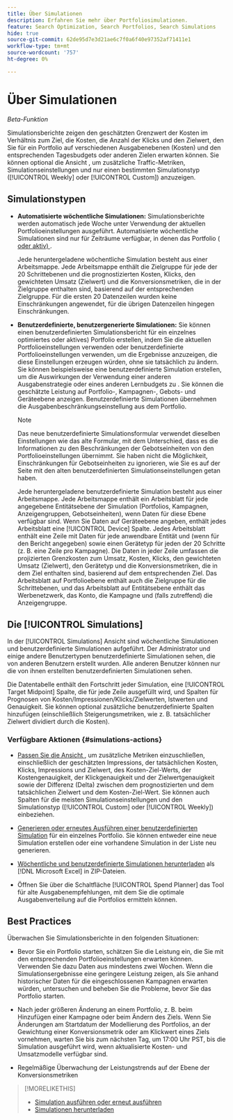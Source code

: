 ```yaml
---
title: Über Simulationen
description: Erfahren Sie mehr über Portfoliosimulationen.
feature: Search Optimization, Search Portfolios, Search Simulations
hide: true
source-git-commit: 62de95d7e3d21ae6c7f0a6f40e97352af71411e1
workflow-type: tm+mt
source-wordcount: '757'
ht-degree: 0%

---
```


# Über Simulationen

*Beta-Funktion*

Simulationsberichte zeigen den geschätzten Grenzwert der Kosten im Verhältnis zum Ziel, die Kosten, die Anzahl der Klicks und den Zielwert, den Sie für ein Portfolio auf verschiedenen Ausgabenebenen (Kosten) und den entsprechenden Tagesbudgets oder anderen Zielen erwarten können. Sie können optional die Ansicht <!-- add link -->, um zusätzliche Traffic-Metriken, Simulationseinstellungen und nur einen bestimmten Simulationstyp ([!UICONTROL Weekly] oder [!UICONTROL Custom]) anzuzeigen.

<!-- Not available as of 6/21/25:
When the portfolio has a daily budget, you can optionally change the portfolio's spend target to any of the spend targets listed in the simulation.
-->

## Simulationstypen

* **Automatisierte wöchentliche Simulationen:** Simulationsberichte werden automatisch jede Woche unter Verwendung der aktuellen Portfolioeinstellungen ausgeführt. Automatisierte wöchentliche Simulationen sind nur für Zeiträume verfügbar, in denen das Portfolio ([ oder aktiv) ](/help/search-social-commerce/new-ui/manage/portfolios/portfolio-about.md).

  Jede heruntergeladene wöchentliche Simulation besteht aus einer Arbeitsmappe. Jede Arbeitsmappe enthält die Zielgruppe für jede der 20 Schrittebenen und die prognostizierten Kosten, Klicks, den gewichteten Umsatz (Zielwert) und die Konversionsmetriken, die in der Zielgruppe enthalten sind, basierend auf der entsprechenden Zielgruppe. Für die ersten 20 Datenzeilen wurden keine Einschränkungen angewendet, für die übrigen Datenzeilen hingegen Einschränkungen.

* **Benutzerdefinierte, benutzergenerierte Simulationen:** Sie können einen benutzerdefinierten Simulationsbericht für ein einzelnes [](/help/search-social-commerce/new-ui/manage/portfolios/portfolio-about.md) optimiertes oder aktives) Portfolio erstellen, indem Sie die aktuellen Portfolioeinstellungen verwenden oder benutzerdefinierte Portfolioeinstellungen verwenden, um die Ergebnisse anzuzeigen, die diese Einstellungen erzeugen würden, ohne sie tatsächlich zu ändern. Sie können beispielsweise eine benutzerdefinierte Simulation erstellen, um die Auswirkungen der Verwendung einer anderen Ausgabenstrategie oder eines anderen Lernbudgets zu <!-- Not available yet:  , or without considering active constraints on bid units in the portfolio-->. Sie können die geschätzte Leistung auf Portfolio-, Kampagnen-, Gebots- und Geräteebene anzeigen. Benutzerdefinierte Simulationen übernehmen die Ausgabenbeschränkungseinstellung aus dem Portfolio.

  >[!NOTE]
  >
  > Das neue benutzerdefinierte Simulationsformular verwendet dieselben Einstellungen wie das alte Formular, mit dem Unterschied, dass es die Informationen zu den Beschränkungen der Gebotseinheiten von den Portfolioeinstellungen übernimmt. Sie haben nicht die Möglichkeit, Einschränkungen für Gebotseinheiten zu ignorieren, wie Sie es auf der Seite mit den alten benutzerdefinierten Simulationseinstellungen getan haben.

  Jede heruntergeladene benutzerdefinierte Simulation besteht aus einer Arbeitsmappe. Jede Arbeitsmappe enthält ein Arbeitsblatt für jede angegebene Entitätsebene der Simulation (Portfolios, Kampagnen, Anzeigengruppen, Gebotseinheiten), wenn Daten für diese Ebene verfügbar sind. Wenn Sie Daten auf Geräteebene angeben, enthält jedes Arbeitsblatt eine [!UICONTROL Device] Spalte. Jedes Arbeitsblatt enthält eine Zeile mit Daten für jede anwendbare Entität und (wenn für den Bericht angegeben) sowie einen Gerätetyp für jeden der 20 Schritte (z. B. eine Zeile pro Kampagne). Die Daten in jeder Zeile umfassen die projizierten Grenzkosten zum Umsatz, Kosten, Klicks, den gewichteten Umsatz (Zielwert), den Gerätetyp und die Konversionsmetriken, die in dem Ziel enthalten sind, basierend auf dem entsprechenden Ziel. Das Arbeitsblatt auf Portfolioebene enthält auch die Zielgruppe für die Schrittebenen, und das Arbeitsblatt auf Entitätsebene enthält das Werbenetzwerk, das Konto, die Kampagne und (falls zutreffend) die Anzeigengruppe.   <!-- I don't see a Bid Units tab when specified; clarify when it is and isn't included -->

## Die [!UICONTROL Simulations]

In der [!UICONTROL Simulations] Ansicht sind wöchentliche Simulationen und benutzerdefinierte Simulationen aufgeführt. Der Administrator und einige andere Benutzertypen <!-- Verify which --> benutzerdefinierte Simulationen sehen, die von anderen Benutzern erstellt wurden. Alle anderen Benutzer können nur die von ihnen erstellten benutzerdefinierten Simulationen sehen.

Die Datentabelle enthält den Fortschritt jeder Simulation, eine [!UICONTROL Target Midpoint] Spalte, die für jede Zeile ausgefüllt wird, und Spalten für Prognosen von Kosten/Impressionen/Klicks/Zielwerten, Istwerten und Genauigkeit. Sie können optional zusätzliche benutzerdefinierte Spalten hinzufügen (einschließlich Steigerungsmetriken, wie z. B. tatsächlicher Zielwert dividiert durch die Kosten).

### Verfügbare Aktionen {#simulations-actions}

* [Passen Sie die Ansicht ](/help/search-social-commerce/common-tasks/data-views/custom-default-views-manage.md), um zusätzliche Metriken einzuschließen, einschließlich der geschätzten Impressions, der tatsächlichen Kosten, Klicks, Impressions und Zielwert, des Kosten-Ziel-Werts, der Kostengenauigkeit, der Klickgenauigkeit und der Zielwertgenauigkeit sowie der Differenz (Delta) zwischen dem prognostizierten und dem tatsächlichen Zielwert und dem Kosten-Ziel-Wert. Sie können auch Spalten für die meisten Simulationseinstellungen und den Simulationstyp ([!UICONTROL Custom] oder [!UICONTROL Weekly]) einbeziehen.

* [Generieren oder erneutes Ausführen einer benutzerdefinierten Simulation](simulation-create.md) für ein einzelnes Portfolio. Sie können entweder eine neue Simulation erstellen oder eine vorhandene Simulation in der Liste neu generieren.

* [Wöchentliche und benutzerdefinierte Simulationen herunterladen](simulation-download.md) als [!DNL Microsoft Excel] in ZIP-Dateien.

* Öffnen Sie über die Schaltfläche [!UICONTROL Spend Planner] das Tool für alte Ausgabenempfehlungen, mit dem Sie die optimale Ausgabenverteilung auf die Portfolios ermitteln können.

## Best Practices

Überwachen Sie Simulationsberichte in den folgenden Situationen:

* Bevor Sie ein Portfolio starten, schätzen Sie die Leistung ein, die Sie mit den entsprechenden Portfolioeinstellungen erwarten können. Verwenden Sie dazu Daten aus mindestens zwei Wochen. Wenn die Simulationsergebnisse eine geringere Leistung zeigen, als Sie anhand historischer Daten für die eingeschlossenen Kampagnen erwarten würden, untersuchen und beheben Sie die Probleme, bevor Sie das Portfolio starten.

* Nach jeder größeren Änderung an einem Portfolio, z. B. beim Hinzufügen einer Kampagne oder beim Ändern des Ziels. Wenn Sie Änderungen am Startdatum der Modellierung des Portfolios, an der Gewichtung einer Konversionsmetrik oder am Klickwert eines Ziels vornehmen, warten Sie bis zum nächsten Tag, um 17:00 Uhr PST, bis die Simulation ausgeführt wird, wenn aktualisierte Kosten- und Umsatzmodelle verfügbar sind.

* Regelmäßige Überwachung der Leistungstrends auf der Ebene der Konversionsmetriken

>[!MORELIKETHIS]
>
>* [Simulation ausführen oder erneut ausführen](simulation-create.md)
>* [Simulationen herunterladen](simulation-download.md)
